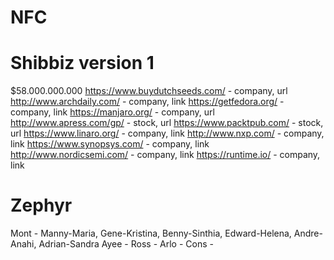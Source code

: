 # NFC
# Shibbiz version 1
$58.000.000.000
https://www.buydutchseeds.com/ - company, url
http://www.archdaily.com/ - company, link
https://getfedora.org/ - company, link
https://manjaro.org/ - company, url
http://www.apress.com/gp/ - stock, url
https://www.packtpub.com/ - stock, url
https://www.linaro.org/ - company, link
http://www.nxp.com/ - company, link
https://www.synopsys.com/ - company, link
http://www.nordicsemi.com/ - company, link
https://runtime.io/ - company, link

# Zephyr
Mont - Manny-Maria, Gene-Kristina, Benny-Sinthia, Edward-Helena, Andre-Anahi, Adrian-Sandra
Ayee -
Ross -
Arlo -
Cons -
